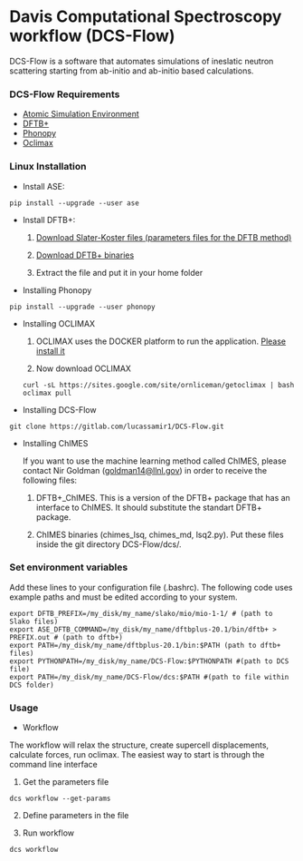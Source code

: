 # Davis Computational Spectroscopy workflow (DCS-Flow)

DCS-Flow is a software that automates simulations of ineslatic neutron scattering starting from ab-initio and ab-initio based calculations.


### DCS-Flow Requirements

* [Atomic Simulation Environment](https://wiki.fysik.dtu.dk/ase/)
* [DFTB+](https://www.dftbplus.org/)
* [Phonopy](https://phonopy.github.io/phonopy/)
* [Oclimax](https://neutrons.ornl.gov/sites/default/files/2018-NXS_Lecture_YQCheng_2.pdf)
   
### Linux Installation

* Install ASE:

```
pip install --upgrade --user ase
```

* Install DFTB+:

  1. [Download Slater-Koster files (parameters files for the DFTB method)](http://www.dftb.org/fileadmin/DFTB/public/slako-unpacked.tar.xz)

  2. [Download DFTB+ binaries](https://dftbplus.org/download/dftb-stable)

  3. Extract the file and put it in your home folder


* Installing Phonopy

```
pip install --upgrade --user phonopy
```

* Installing OCLIMAX

  1. OCLIMAX uses the DOCKER platform to run the application.
  [Please install it](https://www.docker.com/)

  2. Now download OCLIMAX

  ```  
  curl -sL https://sites.google.com/site/ornliceman/getoclimax | bash
  oclimax pull
  ```

* Installing DCS-Flow

```
git clone https://gitlab.com/lucassamir1/DCS-Flow.git
```

* Installing ChIMES

  If you want to use the machine learning method called ChIMES, please contact Nir Goldman (goldman14@llnl.gov) in order to receive the following files:

  1. DFTB+_ChIMES. This is a version of the DFTB+ package that has an interface to ChIMES. It should substitute the standart DFTB+ package.

  2. ChIMES binaries (chimes_lsq, chimes_md, lsq2.py). Put these files inside the git directory DCS-Flow/dcs/.

### Set environment variables

Add these lines to your configuration file (.bashrc). The following code uses example paths and must be edited according to your system.

```
export DFTB_PREFIX=/my_disk/my_name/slako/mio/mio-1-1/ # (path to Slako files)
export ASE_DFTB_COMMAND=/my_disk/my_name/dftbplus-20.1/bin/dftb+ > PREFIX.out # (path to dftb+)
export PATH=/my_disk/my_name/dftbplus-20.1/bin:$PATH (path to dftb+ files)
export PYTHONPATH=/my_disk/my_name/DCS-Flow:$PYTHONPATH #(path to DCS file)
export PATH=/my_disk/my_name/DCS-Flow/dcs:$PATH #(path to file within DCS folder)
```

### Usage

* Workflow

The workflow will relax the structure, create supercell displacements, calculate forces, run oclimax. The easiest way to start is through the command line interface

  1. Get the parameters file
   
  ```
  dcs workflow --get-params
  ```

  2. Define parameters in the file

  3. Run workflow

  ```
  dcs workflow
  ```


